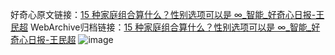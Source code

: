好奇心原文链接：[15 种家庭组合算什么？性别选项可以是 ∞_智能_好奇心日报-王民超](https://www.qdaily.com/articles/6897.html)
WebArchive归档链接：[15 种家庭组合算什么？性别选项可以是 ∞_智能_好奇心日报-王民超](http://web.archive.org/web/20190623171457/https://www.qdaily.com/articles/6897.html)
![image](http://ww3.sinaimg.cn/large/007d5XDply1g3wba0ifjwj30u02vsb29)